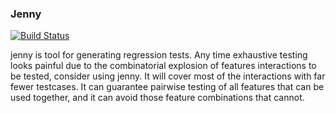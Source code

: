 ### Jenny

[![Build Status](https://travis-ci.org/ligurio/jenny.svg?branch=master)](https://travis-ci.org/ligurio/jenny)

jenny is tool for generating regression tests. Any time exhaustive testing
looks painful due to the combinatorial explosion of features interactions to be
tested, consider using jenny. It will cover most of the interactions with far
fewer testcases. It can guarantee pairwise testing of all features that can be
used together, and it can avoid those feature combinations that cannot.

